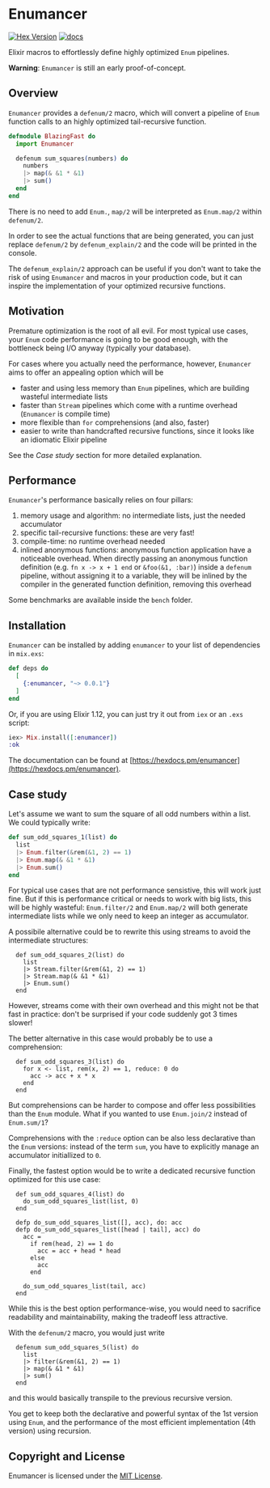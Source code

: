 # Enumancer

[![Hex Version](https://img.shields.io/hexpm/v/enumancer.svg)](https://hex.pm/packages/enumancer)
[![docs](https://img.shields.io/badge/docs-hexpm-blue.svg)](https://hexdocs.pm/enumancer/)

Elixir macros to effortlessly define highly optimized `Enum` pipelines.

**Warning**: `Enumancer` is still an early proof-of-concept.

## Overview

`Enumancer` provides a `defenum/2` macro, which will convert a pipeline of
`Enum` function calls to an highly optimized tail-recursive function.

```elixir
defmodule BlazingFast do
  import Enumancer

  defenum sum_squares(numbers) do
    numbers
    |> map(& &1 * &1)
    |> sum()
  end
end
```

There is no need to add `Enum.`, `map/2` will be interpreted as `Enum.map/2`
within `defenum/2`.

In order to see the actual functions that are being generated, you can just
replace `defenum/2` by `defenum_explain/2` and the code will be printed in the
console.

The `defenum_explain/2` approach can be useful if you don't want to take the
risk of using `Enumancer` and macros in your production code, but it can inspire
the implementation of your optimized recursive functions.

## Motivation

Premature optimization is the root of all evil. For most typical use cases, your
`Enum` code performance is going to be good enough, with the bottleneck being
I/O anyway (typically your database).

For cases where you actually need the performance, however, `Enumancer` aims to
offer an appealing option which will be

- faster and using less memory than `Enum` pipelines, which are building
  wasteful intermediate lists
- faster than `Stream` pipelines which come with a runtime overhead (`Enumancer`
  is compile time)
- more flexible than `for` comprehensions (and also, faster)
- easier to write than handcrafted recursive functions, since it looks like an
  idiomatic Elixir pipeline

See the _Case study_ section for more detailed explanation.

## Performance

`Enumancer`'s performance basically relies on four pillars:

1. memory usage and algorithm: no intermediate lists, just the needed
   accumulator
2. specific tail-recursive functions: these are very fast!
3. compile-time: no runtime overhead needed
4. inlined anonymous functions: anonymous function application have a noticeable
   overhead. When directly passing an anonymous function definition (e.g.
   `fn x -> x + 1 end` or `&foo(&1, :bar)`) inside a `defenum` pipeline, without
   assigning it to a variable, they will be inlined by the compiler in the
   generated function definition, removing this overhead

Some benchmarks are available inside the `bench` folder.

## Installation

`Enumancer` can be installed by adding `enumancer` to your list of dependencies
in `mix.exs`:

```elixir
def deps do
  [
    {:enumancer, "~> 0.0.1"}
  ]
end
```

Or, if you are using Elixir 1.12, you can just try it out from `iex` or an
`.exs` script:

```elixir
iex> Mix.install([:enumancer])
:ok
```

The documentation can be found at
[https://hexdocs.pm/enumancer](https://hexdocs.pm/enumancer).

## Case study

Let's assume we want to sum the square of all odd numbers within a list. We
could typically write:

```elixir
def sum_odd_squares_1(list) do
  list
  |> Enum.filter(&rem(&1, 2) == 1)
  |> Enum.map(& &1 * &1)
  |> Enum.sum()
end
```

For typical use cases that are not performance sensistive, this will work just
fine. But if this is performance critical or needs to work with big lists, this
will be highly wasteful: `Enum.filter/2` and `Enum.map/2` will both generate
intermediate lists while we only need to keep an integer as accumulator.

A possibile alternative could be to rewrite this using streams to avoid the
intermediate structures:

      def sum_odd_squares_2(list) do
        list
        |> Stream.filter(&rem(&1, 2) == 1)
        |> Stream.map(& &1 * &1)
        |> Enum.sum()
      end

However, streams come with their own overhead and this might not be that fast in
practice: don't be surprised if your code suddenly got 3 times slower!

The better alternative in this case would probably be to use a comprehension:

      def sum_odd_squares_3(list) do
        for x <- list, rem(x, 2) == 1, reduce: 0 do
          acc -> acc + x * x
        end
      end

But comprehensions can be harder to compose and offer less possibilities than
the `Enum` module. What if you wanted to use `Enum.join/2` instead of
`Enum.sum/1`?

Comprehensions with the `:reduce` option can be also less declarative than the
`Enum` versions: instead of the term `sum`, you have to explicitly manage an
accumulator initiallized to `0`.

Finally, the fastest option would be to write a dedicated recursive function
optimized for this use case:

      def sum_odd_squares_4(list) do
        do_sum_odd_squares_list(list, 0)
      end

      defp do_sum_odd_squares_list([], acc), do: acc
      defp do_sum_odd_squares_list([head | tail], acc) do
        acc =
          if rem(head, 2) == 1 do
            acc = acc + head * head
          else
            acc
          end

        do_sum_odd_squares_list(tail, acc)
      end

While this is the best option performance-wise, you would need to sacrifice
readability and maintainability, making the tradeoff less attractive.

With the `defenum/2` macro, you would just write

      defenum sum_odd_squares_5(list) do
        list
        |> filter(&rem(&1, 2) == 1)
        |> map(& &1 * &1)
        |> sum()
      end

and this would basically transpile to the previous recursive version.

You get to keep both the declarative and powerful syntax of the 1st version
using `Enum`, and the performance of the most efficient implementation (4th
version) using recursion.

## Copyright and License

Enumancer is licensed under the [MIT License](LICENSE.md).
